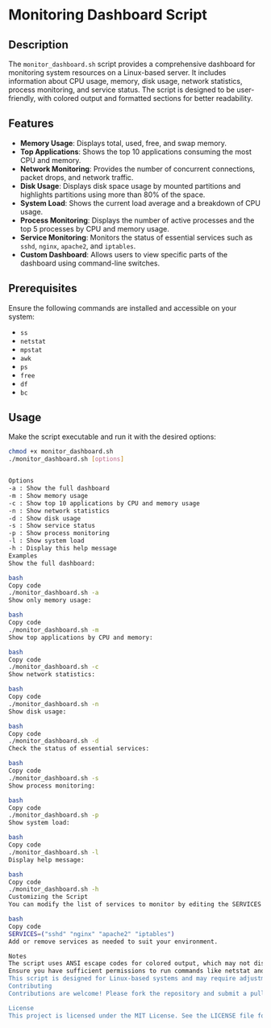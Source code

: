# Monitoring Dashboard Script

## Description

The `monitor_dashboard.sh` script provides a comprehensive dashboard for monitoring system resources on a Linux-based server. It includes information about CPU usage, memory, disk usage, network statistics, process monitoring, and service status. The script is designed to be user-friendly, with colored output and formatted sections for better readability. 

## Features

- **Memory Usage**: Displays total, used, free, and swap memory.
- **Top Applications**: Shows the top 10 applications consuming the most CPU and memory.
- **Network Monitoring**: Provides the number of concurrent connections, packet drops, and network traffic.
- **Disk Usage**: Displays disk space usage by mounted partitions and highlights partitions using more than 80% of the space.
- **System Load**: Shows the current load average and a breakdown of CPU usage.
- **Process Monitoring**: Displays the number of active processes and the top 5 processes by CPU and memory usage.
- **Service Monitoring**: Monitors the status of essential services such as `sshd`, `nginx`, `apache2`, and `iptables`.
- **Custom Dashboard**: Allows users to view specific parts of the dashboard using command-line switches.

## Prerequisites

Ensure the following commands are installed and accessible on your system:
- `ss`
- `netstat`
- `mpstat`
- `awk`
- `ps`
- `free`
- `df`
- `bc`

## Usage

Make the script executable and run it with the desired options:

```bash
chmod +x monitor_dashboard.sh
./monitor_dashboard.sh [options]


Options
-a : Show the full dashboard
-m : Show memory usage
-c : Show top 10 applications by CPU and memory usage
-n : Show network statistics
-d : Show disk usage
-s : Show service status
-p : Show process monitoring
-l : Show system load
-h : Display this help message
Examples
Show the full dashboard:

bash
Copy code
./monitor_dashboard.sh -a
Show only memory usage:

bash
Copy code
./monitor_dashboard.sh -m
Show top applications by CPU and memory:

bash
Copy code
./monitor_dashboard.sh -c
Show network statistics:

bash
Copy code
./monitor_dashboard.sh -n
Show disk usage:

bash
Copy code
./monitor_dashboard.sh -d
Check the status of essential services:

bash
Copy code
./monitor_dashboard.sh -s
Show process monitoring:

bash
Copy code
./monitor_dashboard.sh -p
Show system load:

bash
Copy code
./monitor_dashboard.sh -l
Display help message:

bash
Copy code
./monitor_dashboard.sh -h
Customizing the Script
You can modify the list of services to monitor by editing the SERVICES array in the script:

bash
Copy code
SERVICES=("sshd" "nginx" "apache2" "iptables")
Add or remove services as needed to suit your environment.

Notes
The script uses ANSI escape codes for colored output, which may not display correctly in all terminal environments.
Ensure you have sufficient permissions to run commands like netstat and systemctl if you're monitoring services.
This script is designed for Linux-based systems and may require adjustments for other Unix-like environments.
Contributing
Contributions are welcome! Please fork the repository and submit a pull request with your changes.

License
This project is licensed under the MIT License. See the LICENSE file for details.

